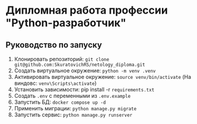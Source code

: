 # Дипломная работа профессии "Python-разработчик"

## Руководство по запуску
1. Клонировать репозиторий: `git clone git@github.com:SkuratovichRS/netology_diploma.git`
2. Создать виртуальное окружение: `python -m venv .venv`
3. Активировать виртуальное окружение: `source venv/bin/activate` (На виндовс: `venv\Scripts\activate`)
4. Установить зависимости: pip install -r `requirements.txt`
5. Создать `.env` с переменными из `.env.example`
6. Запустить БД: `docker compose up -d`
7. Применить миграции: `python manage.py migrate` 
8. Запустить сервис: `python manage.py runserver`
